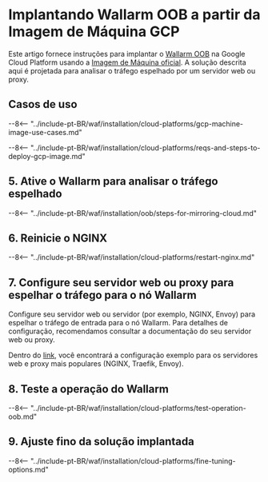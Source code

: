 [link-launch-instance]:     https://cloud.google.com/deep-learning-vm/docs/quickstart-marketplace

[img-ssh-key-generation]:       ../../../images/installation-gcp/common/ssh-key-generation.png
[versioning-policy]:            ../../../updating-migrating/versioning-policy.md#version-list
[img-wl-console-users]:         ../../../images/check-user-no-2fa.png
[img-create-wallarm-node]:      ../../../images/user-guides/nodes/create-cloud-node.png
[deployment-platform-docs]:     ../../../installation/supported-deployment-options.md
[node-token]:                       ../../../quickstart.md#deploy-the-wallarm-filtering-node
[api-token]:                        ../../../user-guides/settings/api-tokens.md
[wallarm-token-types]:              ../../../user-guides/nodes/nodes.md#api-and-node-tokens-for-node-creation
[platform]:                         ../../../installation/supported-deployment-options.md
[ptrav-attack-docs]:                ../../../attacks-vulns-list.md#path-traversal
[attacks-in-ui-image]:              ../../../images/admin-guides/test-attacks-quickstart.png
[wallarm-nginx-directives]:         ../../../admin-en/configure-parameters-en.md
[autoscaling-docs]:                 ../../../admin-en/installation-guides/google-cloud/autoscaling-overview.md
[real-ip-docs]:                     ../../../admin-en/using-proxy-or-balancer-en.md
[allocate-memory-docs]:             ../../../admin-en/configuration-guides/allocate-resources-for-node.md
[limiting-request-processing]:      ../../../user-guides/rules/configure-overlimit-res-detection.md
[logs-docs]:                        ../../../admin-en/configure-logging.md
[oob-advantages-limitations]:       ../overview.md#advantages-and-limitations
[wallarm-mode]:                     ../../../admin-en/configure-wallarm-mode.md
[wallarm-api-via-proxy]:            ../../../admin-en/configuration-guides/access-to-wallarm-api-via-proxy.md
[img-grouped-nodes]:                ../../../images/user-guides/nodes/grouped-nodes.png

# Implantando Wallarm OOB a partir da Imagem de Máquina GCP

Este artigo fornece instruções para implantar o [Wallarm OOB](overview.md) na Google Cloud Platform usando a [Imagem de Máquina oficial](https://console.cloud.google.com/launcher/details/wallarm-node-195710/wallarm-node). A solução descrita aqui é projetada para analisar o tráfego espelhado por um servidor web ou proxy.

## Casos de uso

--8<-- "../include-pt-BR/waf/installation/cloud-platforms/gcp-machine-image-use-cases.md"

--8<-- "../include-pt-BR/waf/installation/cloud-platforms/reqs-and-steps-to-deploy-gcp-image.md"

## 5. Ative o Wallarm para analisar o tráfego espelhado

--8<-- "../include-pt-BR/waf/installation/oob/steps-for-mirroring-cloud.md"

## 6. Reinicie o NGINX

--8<-- "../include-pt-BR/waf/installation/cloud-platforms/restart-nginx.md"

## 7. Configure seu servidor web ou proxy para espelhar o tráfego para o nó Wallarm

Configure seu servidor web ou servidor (por exemplo, NGINX, Envoy) para espelhar o tráfego de entrada para o nó Wallarm. Para detalhes de configuração, recomendamos consultar a documentação do seu servidor web ou proxy.

Dentro do [link](overview.md#examples-of-web-server-configuration-for-traffic-mirroring), você encontrará a configuração exemplo para os servidores web e proxy mais populares (NGINX, Traefik, Envoy).

## 8. Teste a operação do Wallarm

--8<-- "../include-pt-BR/waf/installation/cloud-platforms/test-operation-oob.md"

## 9. Ajuste fino da solução implantada

--8<-- "../include-pt-BR/waf/installation/cloud-platforms/fine-tuning-options.md"